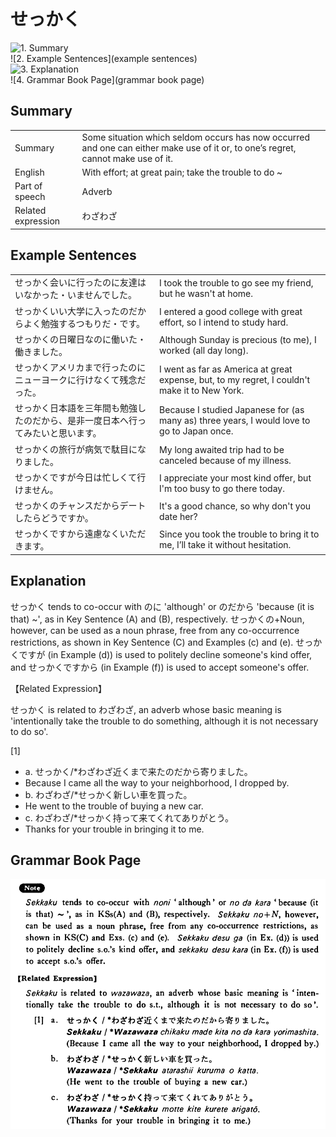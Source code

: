 # せっかく

![1. Summary](summary)<br>
![2. Example Sentences](example sentences)<br>
![3. Explanation](explanation)<br>
![4. Grammar Book Page](grammar book page)<br>


## Summary

<table><tr>   <td>Summary</td>   <td>Some situation which seldom occurs has now occurred and one can either make use of it or, to one’s regret, cannot make use of it.</td></tr><tr>   <td>English</td>   <td>With effort; at great pain; take the trouble to do ~</td></tr><tr>   <td>Part of speech</td>   <td>Adverb</td></tr><tr>   <td>Related expression</td>   <td>わざわざ</td></tr></table>

## Example Sentences

<table><tr>   <td>せっかく会いに行ったのに友達はいなかった・いませんでした。</td>   <td>I took the trouble to go see my friend, but he wasn't at home.</td></tr><tr>   <td>せっかくいい大学に入ったのだからよく勉強するつもりだ・です。</td>   <td>I entered a good college with great effort, so I intend to study hard.</td></tr><tr>   <td>せっかくの日曜日なのに働いた・働きました。</td>   <td>Although Sunday is precious (to me), I worked (all day long).</td></tr><tr>   <td>せっかくアメリカまで行ったのにニューヨークに行けなくて残念だった。</td>   <td>I went as far as America at great expense, but, to my regret, I couldn't make it to New York.</td></tr><tr>   <td>せっかく日本語を三年間も勉強したのだから、是非一度日本へ行ってみたいと思います。</td>   <td>Because I studied Japanese for (as many as) three years, I would love to go to Japan once.</td></tr><tr>   <td>せっかくの旅行が病気で駄目になりました。</td>   <td>My long awaited trip had to be canceled because of my illness.</td></tr><tr>   <td>せっかくですが今日は忙しくて行けません。</td>   <td>I appreciate your most kind offer, but I'm too busy to go there today.</td></tr><tr>   <td>せっかくのチャンスだからデートしたらどうですか。</td>   <td>It's a good chance, so why don't you date her?</td></tr><tr>   <td>せっかくですから遠慮なくいただきます。</td>   <td>Since you took the trouble to bring it to me, I’ll take it without hesitation.</td></tr></table>

## Explanation

<p><span class="cloze">せっかく</span> tends to co-occur with のに 'although' or のだから 'because (it is that) ~', as in Key Sentence (A) and (B), respectively. <span class="cloze">せっかく</span>の+Noun, however, can be used as a noun phrase, free from any co-occurrence restrictions, as shown in Key Sentence (C) and Examples (c) and (e). <span class="cloze">せっかく</span>ですが (in Example (d)) is used to politely decline someone's kind offer, and <span class="cloze">せっかく</span>ですから (in Example (f)) is used to accept someone's offer.</p>  <p>【Related Expression】</p>  <p><span class="cloze">せっかく</span> is related to わざわざ, an adverb whose basic meaning is 'intentionally take the trouble to do something, although it is not necessary to do so'. </p>  <p>[1]</p> <ul> <li>a. <span class="cloze">せっかく</span>/*わざわざ近くまで来たのだから寄りました。</li> <li>Because I came all the way to your neighborhood, I dropped by.</li> <div class="divide"></div> <li>b. わざわざ/*<span class="cloze">せっかく</span>新しい車を買った。</li> <li>He went to the trouble of buying a new car.</li> <div class="divide"></div> <li>c. わざわざ/*<span class="cloze">せっかく</span>持って来てくれてありがとう。</li> <li>Thanks for your trouble in bringing it to me.</li> </ul>

## Grammar Book Page

![](../img/Basicせっかく.png)


